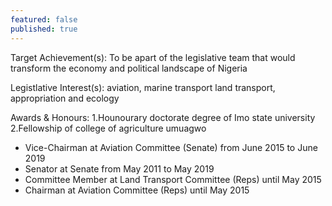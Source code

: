 ```yaml
---
featured: false
published: true
---
```

Target Achievement(s): To be apart of the legislative team that would transform the economy and political landscape of Nigeria

Legistlative Interest(s): aviation, marine transport land transport, appropriation and ecology

Awards & Honours: 1.Hounourary doctorate degree of Imo     state university
2.Fellowship of college of agriculture umuagwo

* Vice-Chairman at Aviation Committee (Senate) from June 2015 to June 2019
* Senator at Senate from May 2011 to May 2019
* Committee Member at Land Transport Committee (Reps) until May 2015
* Chairman at Aviation Committee (Reps) until May 2015

